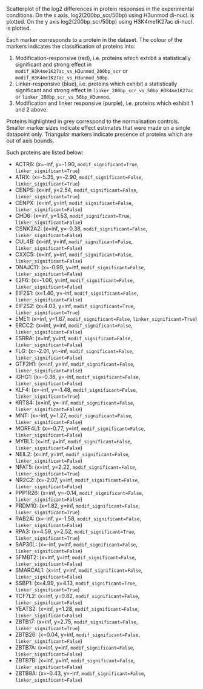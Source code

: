 
Scatterplot of the log2 differences in protein responses in the experimental conditions.
On the x axis, log2(200bp_scr/50bp) using H3unmod di-nucl. is plotted. On the y axis log2(200bp_scr/50bp) using H3K4me1K27ac di-nucl. is plotted.

Each marker corresponds to a protein in the dataset. The colour of the markers indicates the classification of proteins into:

1. Modification-responsive (red), i.e. proteins which exhibit a statistically significant and strong effect in `modif_H3K4me1K27ac_vs_H3unmod_200bp_scr` or `modif_H3K4me1K27ac_vs_H3unmod_50bp`.
2. Linker-responsive (blue), i.e. proteins which exhibit a statistically significant and strong effect in `linker_200bp_scr_vs_50bp_H3K4me1K27ac` or `linker_200bp_scr_vs_50bp_H3unmod`.
3. Modification and linker responsive (purple), i.e. proteins which exhibit 1 and 2 above.

Proteins highlighted in grey correspond to the normalisation controls.
Smaller marker sizes indicate effect estimates that were made on a single datapoint only.
Triangular markers indicate presence of proteins which are out of axis bounds.

Such proteins are listed below:

   - ACTR6: (x=-inf, y=-1.90, `modif_significant=True`, `linker_significant=True`)
   - ATRX: (x=-5.35, y=-2.90, `modif_significant=False`, `linker_significant=True`)
   - CENPS: (x=inf, y=2.54, `modif_significant=False`, `linker_significant=True`)
   - CENPX: (x=inf, y=inf, `modif_significant=False`, `linker_significant=False`)
   - CHD6: (x=inf, y=1.53, `modif_significant=True`, `linker_significant=False`)
   - CSNK2A2: (x=inf, y=-0.38, `modif_significant=False`, `linker_significant=False`)
   - CUL4B: (x=inf, y=inf, `modif_significant=False`, `linker_significant=False`)
   - CXXC5: (x=inf, y=inf, `modif_significant=False`, `linker_significant=False`)
   - DNAJC11: (x=-0.99, y=inf, `modif_significant=False`, `linker_significant=False`)
   - E2F6: (x=-1.06, y=inf, `modif_significant=False`, `linker_significant=False`)
   - EIF2S1: (x=1.40, y=-inf, `modif_significant=False`, `linker_significant=False`)
   - EIF2S2: (x=4.03, y=inf, `modif_significant=True`, `linker_significant=True`)
   - EME1: (x=inf, y=1.67, `modif_significant=False`, `linker_significant=True`)
   - ERCC2: (x=inf, y=inf, `modif_significant=False`, `linker_significant=False`)
   - ESRRA: (x=inf, y=inf, `modif_significant=False`, `linker_significant=False`)
   - FLG: (x=-2.01, y=-inf, `modif_significant=False`, `linker_significant=False`)
   - GTF2H1: (x=inf, y=inf, `modif_significant=False`, `linker_significant=False`)
   - IGHG1: (x=-0.36, y=-inf, `modif_significant=False`, `linker_significant=False`)
   - KLF4: (x=-inf, y=-1.48, `modif_significant=False`, `linker_significant=True`)
   - KRT84: (x=inf, y=-inf, `modif_significant=False`, `linker_significant=False`)
   - MNT: (x=-inf, y=1.27, `modif_significant=False`, `linker_significant=False`)
   - MORF4L1: (x=-0.77, y=inf, `modif_significant=False`, `linker_significant=False`)
   - MYBL1: (x=inf, y=inf, `modif_significant=False`, `linker_significant=False`)
   - NEIL2: (x=inf, y=inf, `modif_significant=False`, `linker_significant=False`)
   - NFAT5: (x=inf, y=2.22, `modif_significant=False`, `linker_significant=True`)
   - NR2C2: (x=-2.07, y=inf, `modif_significant=False`, `linker_significant=False`)
   - PPP1R26: (x=inf, y=-0.14, `modif_significant=False`, `linker_significant=False`)
   - PRDM10: (x=1.82, y=inf, `modif_significant=False`, `linker_significant=True`)
   - RAB2A: (x=-inf, y=-1.58, `modif_significant=False`, `linker_significant=False`)
   - RPA3: (x=4.59, y=2.52, `modif_significant=True`, `linker_significant=True`)
   - SAP30L: (x=-inf, y=inf, `modif_significant=False`, `linker_significant=False`)
   - SFMBT2: (x=inf, y=inf, `modif_significant=False`, `linker_significant=False`)
   - SMARCAL1: (x=inf, y=inf, `modif_significant=False`, `linker_significant=False`)
   - SSBP1: (x=4.99, y=4.13, `modif_significant=True`, `linker_significant=True`)
   - TCF7L2: (x=inf, y=0.82, `modif_significant=False`, `linker_significant=False`)
   - YEATS2: (x=inf, y=1.28, `modif_significant=False`, `linker_significant=False`)
   - ZBTB17: (x=inf, y=2.75, `modif_significant=False`, `linker_significant=True`)
   - ZBTB26: (x=0.04, y=inf, `modif_significant=False`, `linker_significant=False`)
   - ZBTB7A: (x=inf, y=inf, `modif_significant=False`, `linker_significant=False`)
   - ZBTB7B: (x=inf, y=inf, `modif_significant=False`, `linker_significant=False`)
   - ZBTB8A: (x=-0.43, y=-inf, `modif_significant=False`, `linker_significant=False`)
        